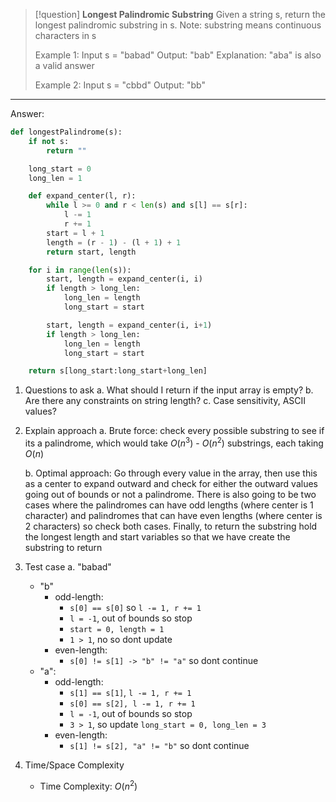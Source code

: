 
> [!question]
> **Longest Palindromic Substring**
> Given a string s, return the longest palindromic substring in s. Note: substring means continuous characters in s
> 
> Example 1:
> Input s = "babad"
> Output: "bab"
> Explanation: "aba" is also a valid answer
> 
> Example 2:
> Input s = "cbbd"
> Output: "bb"
****

Answer:
```Python
def longestPalindrome(s):
	if not s:
		return ""

	long_start = 0
	long_len = 1

	def expand_center(l, r):
		while l >= 0 and r < len(s) and s[l] == s[r]:
			l -= 1
			r += 1
		start = l + 1
		length = (r - 1) - (l + 1) + 1
		return start, length

	for i in range(len(s)):
		start, length = expand_center(i, i)
		if length > long_len:
			long_len = length
			long_start = start

		start, length = expand_center(i, i+1)
		if length > long_len:
			long_len = length
			long_start = start

	return s[long_start:long_start+long_len]	
```


1. Questions to ask
	a. What should I return if the input array is empty?
	b. Are there any constraints on string length?
	c. Case sensitivity, ASCII values?
2. Explain approach
	a. Brute force: check every possible substring to see if its a palindrome, which would take $O(n^3)$ - $O(n^2)$ substrings, each taking $O(n)$ 
	
	b. Optimal approach:  Go through every value in the array, then use this as a center to expand outward and check for either the outward values going out of bounds or not a palindrome. There is also going to be two cases where the palindromes can have odd lengths (where center is 1 character) and palindromes that can have even lengths (where center is 2 characters) so check both cases. Finally, to return the substring hold the longest length and start variables so that we have create the substring to return

3. Test case
	a. "babad"
	- "b" 
		- odd-length:
			- `s[0] == s[0]` so `l -= 1, r += 1`
			- `l = -1`, out of bounds so stop
			- `start = 0, length = 1`
			- `1 > 1`, no so dont update 
		- even-length:
			- `s[0] != s[1] -> "b" != "a"` so dont continue
	- "a":
		- odd-length:
			- `s[1] == s[1]`, `l -= 1, r += 1`
			- `s[0] == s[2], l -= 1, r += 1`
			- `l = -1`, out of bounds so stop
			- `3 > 1`, so update `long_start = 0, long_len = 3`
		- even-length:
			- `s[1] != s[2], "a" != "b"` so dont continue

4. Time/Space Complexity
	- Time Complexity: $O(n^2)$


